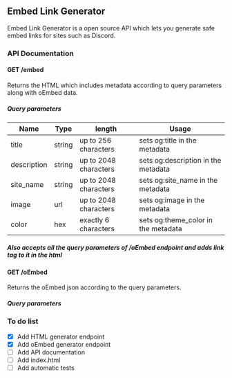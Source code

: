 ## Embed Link Generator
Embed Link Generator is a open source API which lets you generate safe embed links for sites such as Discord.


### API Documentation

#### GET /embed
Returns the HTML which includes metadata according to query parameters along with oEmbed data.

##### Query parameters
Name        | Type   | length                | Usage
------------|--------|-----------------------|-------------------------------
title       | string | up to 256 characters  | sets og:title in the metadata
description | string | up to 2048 characters | sets og:description in the metadata
site_name   | string | up to 2048 characters | sets og:site_name in the metadata
image       | url    | up to 2048 characters | sets og:image in the metadata
color       | hex    | exactly 6 characters  | sets og:theme_color in the metadata
##### Also accepts all the query parameters of /oEmbed endpoint and adds link tag to it in the html

#### GET /oEmbed
Returns the oEmbed json according to the query parameters.

##### Query parameters


### To do list

- [x] Add HTML generator endpoint
- [x] Add oEmbed generator endpoint
- [ ] Add API documentation
- [ ] Add index.html
- [ ] Add automatic tests

